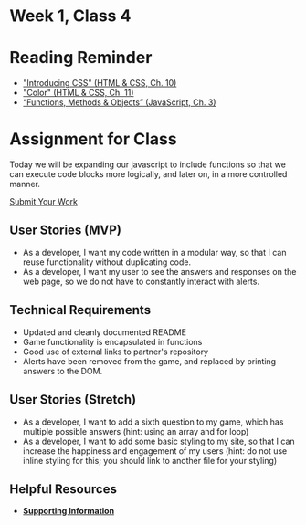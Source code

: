 # Week 1, Class 4

# Reading Reminder
* ["Introducing CSS" (HTML & CSS, Ch. 10)](https://canvas.instructure.com/courses/1123006/modules/items/11666834)
* ["Color" (HTML & CSS, Ch. 11)](https://canvas.instructure.com/courses/1123006/modules/items/11666835)
* [“Functions, Methods & Objects” (JavaScript, Ch. 3)](https://canvas.instructure.com/courses/1123006/modules/items/11666836)

# Assignment for Class
Today we will be expanding our javascript to include functions so that we can execute code blocks more logically, and later on, in a more controlled manner.

[Submit Your Work](https://canvas.instructure.com/courses/1123006/modules/items/11666837)

## User Stories (MVP)
 - As a developer, I want my code written in a modular way, so that I can reuse functionality without duplicating code.
 - As a developer, I want my user to see the answers and responses on the web page, so we do not have to constantly interact with alerts.

## Technical Requirements
 - Updated and cleanly documented README
 - Game functionality is encapsulated in functions
 - Good use of external links to partner's repository
 - Alerts have been removed from the game, and replaced by printing answers to the DOM.

## User Stories (Stretch)
- As a developer, I want to add a sixth question to my game, which has multiple possible answers (hint: using an array and for loop)
- As a developer, I want to add some basic styling to my site, so that I can increase the happiness and engagement of my users (hint: do not use inline styling for this; you should link to another file for your styling)

## Helpful Resources
- [**Supporting Information**](support.md)
